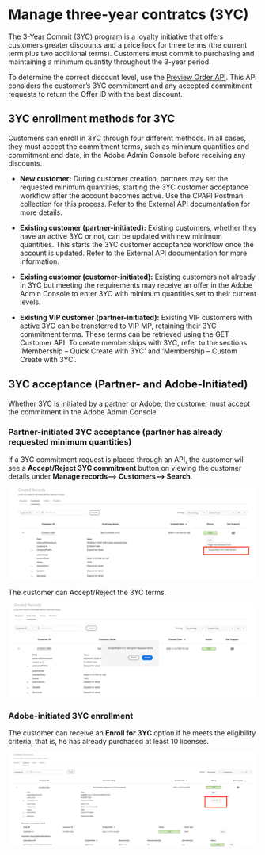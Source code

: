 # Manage three-year contratcs (3YC)

The 3-Year Commit (3YC) program is a loyalty initiative that offers customers greater discounts and a price lock for three terms (the current term plus two additional terms). Customers must commit to purchasing and maintaining a minimum quantity throughout the 3-year period.

To determine the correct discount level, use the [Preview Order API](/src/pages/docs/migration/preview_offers.md). This API considers the customer’s 3YC commitment and any accepted commitment requests to return the Offer ID with the best discount.

## 3YC enrollment methods for 3YC

Customers can enroll in 3YC through four different methods. In all cases, they must accept the commitment terms, such as minimum quantities and commitment end date, in the Adobe Admin Console before receiving any discounts.

- **New customer:** During customer creation, partners  may set the requested minimum quantities, starting the 3YC customer acceptance workflow after the account becomes active. Use the CPAPI Postman collection for this process. Refer to the External API documentation for more details.

- **Existing customer (partner-initiated):** Existing customers, whether they have an active 3YC or not, can be updated with new minimum quantities. This starts the 3YC customer acceptance workflow once the account is updated. Refer to the External API documentation for more information.
- **Existing customer (customer-initiated):** Existing customers not already in 3YC but meeting the requirements may receive an offer in the Adobe Admin Console to enter 3YC with minimum quantities set to their current levels.
- **Existing VIP customer (partner-initiated):** Existing VIP customers with active 3YC can be transferred to VIP MP, retaining their 3YC commitment terms. These terms can be retrieved using the GET Customer API. To create memberships with 3YC, refer to the sections ‘Membership – Quick Create with 3YC’ and ‘Membership – Custom Create with 3YC’.

## 3YC acceptance (Partner- and Adobe-Initiated)

Whether 3YC is initiated by a partner or Adobe, the customer must accept the commitment in the Adobe Admin Console.

### Partner-initiated 3YC acceptance (partner has already requested minimum quantities)

If a 3YC commitment request is placed through an API, the customer will see a **Accept/Reject 3YC commitment** button on viewing the customer details under **Manage records--> Customers--> Search**.

![Accept/Reject 3YC commitment terms from Sandbox Portal - 1](../image/3yc_1.png)

The customer can Accept/Reject the 3YC terms.

![Accept/Reject 3YC commitment terms from Sandbox Portal - 2](../image/3yc_2.png)

### Adobe-initiated 3YC enrollment

The customer can receive an **Enroll for 3YC** option if he meets the eligibility criteria, that is, he has already purchased at least 10 licenses.

![Accept/Reject 3YC commitment terms from Sandbox Portal - 2](../image/3yc_3.png)
